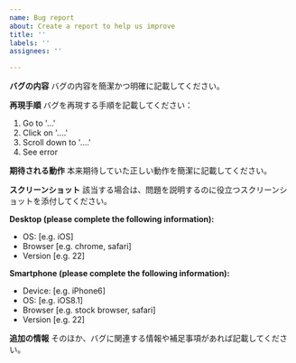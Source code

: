 ```yaml
---
name: Bug report
about: Create a report to help us improve
title: ''
labels: ''
assignees: ''

---
```


**バグの内容**
バグの内容を簡潔かつ明確に記載してください。

**再現手順**
バグを再現する手順を記載してください：
1. Go to '...'
2. Click on '....'
3. Scroll down to '....'
4. See error

**期待される動作**
本来期待していた正しい動作を簡潔に記載してください。

**スクリーンショット**
該当する場合は、問題を説明するのに役立つスクリーンショットを添付してください。

**Desktop (please complete the following information):**
 - OS: [e.g. iOS]
 - Browser [e.g. chrome, safari]
 - Version [e.g. 22]

**Smartphone (please complete the following information):**
 - Device: [e.g. iPhone6]
 - OS: [e.g. iOS8.1]
 - Browser [e.g. stock browser, safari]
 - Version [e.g. 22]

**追加の情報**
そのほか、バグに関連する情報や補足事項があれば記載してください。
